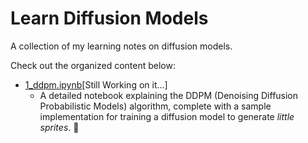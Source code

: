 # Learn Diffusion Models

A collection of my learning notes on diffusion models.

Check out the organized content below:

- [1_ddpm.ipynb](https://github.com/q1ngyM/Learn_Diffusion_Models/blob/main/1_ddpm.ipynb)[Still Working on it...]
  - A detailed notebook explaining the DDPM (Denoising Diffusion Probabilistic Models) algorithm, complete with a sample implementation for training a diffusion model to generate *little sprites*. 🧝‍
